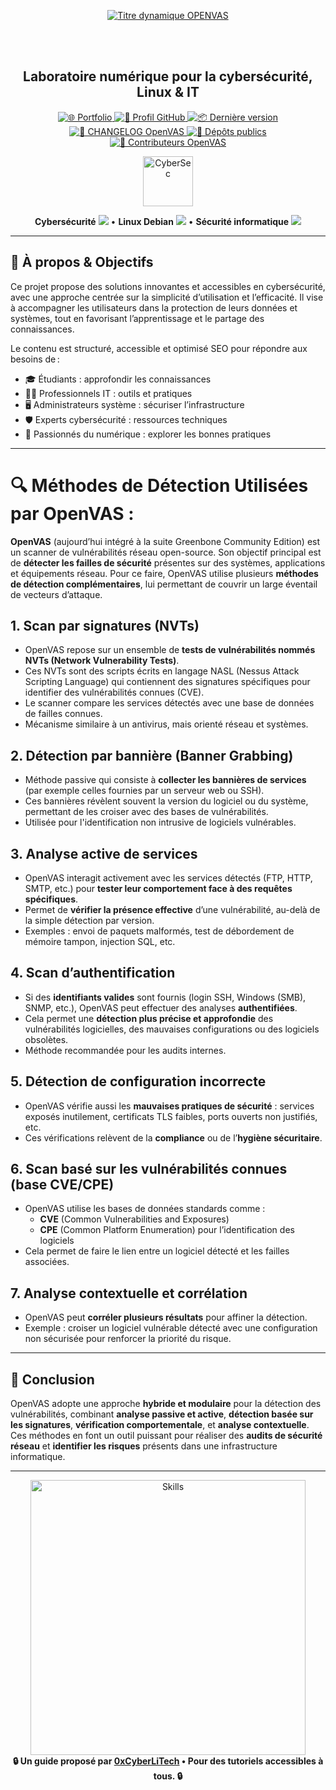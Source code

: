 <div align="center">

  <br></br>
  
  <a href="https://github.com/0xCyberLiTech">
    <img src="https://readme-typing-svg.herokuapp.com?font=JetBrains+Mono&size=50&duration=6000&pause=1000000000&color=FF0048&center=true&vCenter=true&width=1100&lines=%3EOPENVAS_" alt="Titre dynamique OPENVAS" />
  </a>
  
  <br></br>
  
  <h2>Laboratoire numérique pour la cybersécurité, Linux & IT</h2>

  <p align="center">
    <a href="https://0xcyberlitech.github.io/">
      <img src="https://img.shields.io/badge/Portfolio-0xCyberLiTech-181717?logo=github&style=flat-square" alt="🌐 Portfolio" />
    </a>
    <a href="https://github.com/0xCyberLiTech">
      <img src="https://img.shields.io/badge/Profil-GitHub-181717?logo=github&style=flat-square" alt="🔗 Profil GitHub" />
    </a>
    <a href="https://github.com/0xCyberLiTech/OpenVAS/releases/latest">
      <img src="https://img.shields.io/github/v/release/0xCyberLiTech/OpenVAS?label=version&style=flat-square&color=blue" alt="📦 Dernière version" />
    </a>
    <a href="https://github.com/0xCyberLiTech/OpenVAS/blob/main/CHANGELOG.md">
      <img src="https://img.shields.io/badge/📄%20Changelog-OpenVAS-blue?style=flat-square" alt="📄 CHANGELOG OpenVAS" />
    </a>
    <a href="https://github.com/0xCyberLiTech?tab=repositories">
      <img src="https://img.shields.io/badge/Dépôts-publics-blue?style=flat-square" alt="📂 Dépôts publics" />
    </a>
    <a href="https://github.com/0xCyberLiTech/OpenVAS/graphs/contributors">
      <img src="https://img.shields.io/badge/👥%20Contributeurs-cliquez%20ici-007ec6?style=flat-square" alt="👥 Contributeurs OpenVAS" />
    </a>
  </p>

</div>

<!--
Optimisation SEO : mots-clés OpenVAS, 0xCyberLiTech, Linux, administration système, sécurité informatique, tutoriels, guides, expertise, formation, cve, vulnérabilité, open source, ressources techniques, étudiants, professionnels, passionnés.
-->

<div align="center">
  <img src="https://img.icons8.com/fluency/96/000000/cyber-security.png" alt="CyberSec" width="80"/>
</div>

<div align="center">
  <p>
    <strong>Cybersécurité</strong> <img src="https://img.icons8.com/color/24/000000/lock--v1.png"/> • <strong>Linux Debian</strong> <img src="https://img.icons8.com/color/24/000000/linux.png"/> • <strong>Sécurité informatique</strong> <img src="https://img.icons8.com/color/24/000000/shield-security.png"/>
  </p>
</div>

---

## 🚀 À propos & Objectifs

Ce projet propose des solutions innovantes et accessibles en cybersécurité, avec une approche centrée sur la simplicité d’utilisation et l’efficacité. Il vise à accompagner les utilisateurs dans la protection de leurs données et systèmes, tout en favorisant l’apprentissage et le partage des connaissances.

Le contenu est structuré, accessible et optimisé SEO pour répondre aux besoins de :
- 🎓 Étudiants : approfondir les connaissances
- 👨‍💻 Professionnels IT : outils et pratiques
- 🖥️ Administrateurs système : sécuriser l’infrastructure
- 🛡️ Experts cybersécurité : ressources techniques
- 🚀 Passionnés du numérique : explorer les bonnes pratiques

---

# 🔍 Méthodes de Détection Utilisées par OpenVAS :

**OpenVAS** (aujourd’hui intégré à la suite Greenbone Community Edition) est un scanner de vulnérabilités réseau open-source. Son objectif principal est de **détecter les failles de sécurité** présentes sur des systèmes, applications et équipements réseau. Pour ce faire, OpenVAS utilise plusieurs **méthodes de détection complémentaires**, lui permettant de couvrir un large éventail de vecteurs d’attaque.

## 1. Scan par signatures (NVTs)
- OpenVAS repose sur un ensemble de **tests de vulnérabilités nommés NVTs (Network Vulnerability Tests)**.
- Ces NVTs sont des scripts écrits en langage NASL (Nessus Attack Scripting Language) qui contiennent des signatures spécifiques pour identifier des vulnérabilités connues (CVE).
- Le scanner compare les services détectés avec une base de données de failles connues.
- Mécanisme similaire à un antivirus, mais orienté réseau et systèmes.

## 2. Détection par bannière (Banner Grabbing)
- Méthode passive qui consiste à **collecter les bannières de services** (par exemple celles fournies par un serveur web ou SSH).
- Ces bannières révèlent souvent la version du logiciel ou du système, permettant de les croiser avec des bases de vulnérabilités.
- Utilisée pour l'identification non intrusive de logiciels vulnérables.

## 3. Analyse active de services
- OpenVAS interagit activement avec les services détectés (FTP, HTTP, SMTP, etc.) pour **tester leur comportement face à des requêtes spécifiques**.
- Permet de **vérifier la présence effective** d’une vulnérabilité, au-delà de la simple détection par version.
- Exemples : envoi de paquets malformés, test de débordement de mémoire tampon, injection SQL, etc.

## 4. Scan d’authentification
- Si des **identifiants valides** sont fournis (login SSH, Windows (SMB), SNMP, etc.), OpenVAS peut effectuer des analyses **authentifiées**.
- Cela permet une **détection plus précise et approfondie** des vulnérabilités logicielles, des mauvaises configurations ou des logiciels obsolètes.
- Méthode recommandée pour les audits internes.

## 5. Détection de configuration incorrecte
- OpenVAS vérifie aussi les **mauvaises pratiques de sécurité** : services exposés inutilement, certificats TLS faibles, ports ouverts non justifiés, etc.
- Ces vérifications relèvent de la **compliance** ou de l’**hygiène sécuritaire**.

## 6. Scan basé sur les vulnérabilités connues (base CVE/CPE)
- OpenVAS utilise les bases de données standards comme :
  - **CVE** (Common Vulnerabilities and Exposures)
  - **CPE** (Common Platform Enumeration) pour l’identification des logiciels
- Cela permet de faire le lien entre un logiciel détecté et les failles associées.

## 7. Analyse contextuelle et corrélation
- OpenVAS peut **corréler plusieurs résultats** pour affiner la détection.
- Exemple : croiser un logiciel vulnérable détecté avec une configuration non sécurisée pour renforcer la priorité du risque.

---

## 🎯 Conclusion

OpenVAS adopte une approche **hybride et modulaire** pour la détection des vulnérabilités, combinant **analyse passive et active**, **détection basée sur les signatures**, **vérification comportementale**, et **analyse contextuelle**. Ces méthodes en font un outil puissant pour réaliser des **audits de sécurité réseau** et **identifier les risques** présents dans une infrastructure informatique.

---

<div align="center">
  <a href="https://github.com/0xCyberLiTech" target="_blank" rel="noopener">
    <img src="https://skillicons.dev/icons?i=linux,debian,bash,docker,nginx,git,vim,python,markdown" alt="Skills" width="440">
  </a>
</div>

<div align="center">
  <b>🔒 Un guide proposé par <a href="https://github.com/0xCyberLiTech">0xCyberLiTech</a> • Pour des tutoriels accessibles à tous. 🔒</b>
</div>
